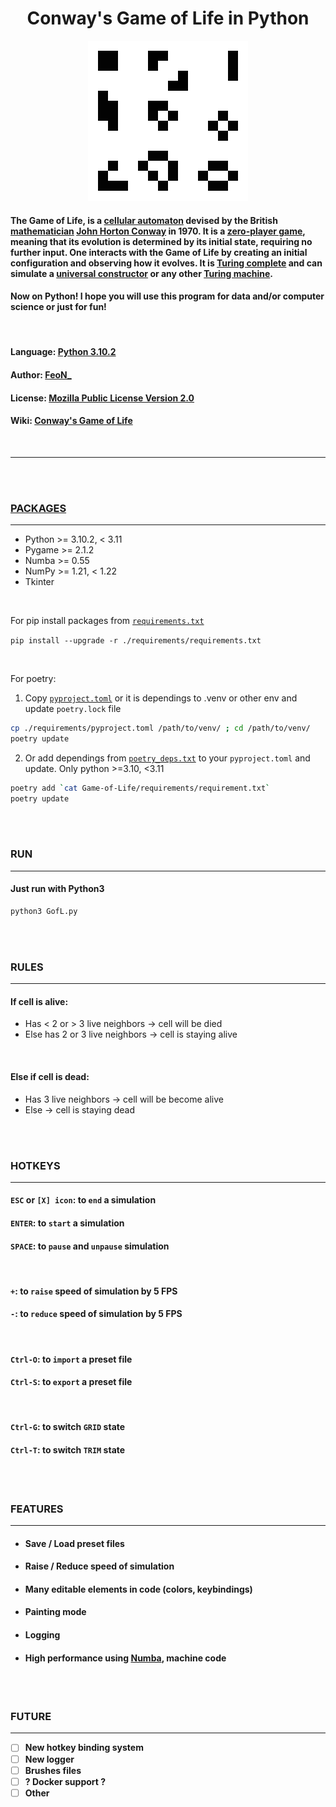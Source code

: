 <h1 align="center"> Conway's Game of Life in Python </h1>
<p align="center"><img title="Game-of-Life" alt="LOGO" src='GofL_logo.png'/></p>

#### The Game of Life, is a [cellular automaton](https://en.wikipedia.org/wiki/Cellular_automaton) devised by the British [mathematician](https://en.wikipedia.org/wiki/Mathematician) [John Horton Conway](https://en.wikipedia.org/wiki/John_Horton_Conway) in 1970. It is a [zero-player game](https://en.wikipedia.org/wiki/Zero-player_game), meaning that its evolution is determined by its initial state, requiring no further input. One interacts with the Game of Life by creating an initial configuration and observing how it evolves. It is [Turing complete](https://en.wikipedia.org/wiki/Turing_complete) and can simulate a [universal constructor](https://en.wikipedia.org/wiki/Von_Neumann_universal_constructor) or any other [Turing machine](https://en.wikipedia.org/wiki/Turing_machine).

#### Now on Python! I hope you will use this program for data and/or computer science or just for fun!

<br>

#### Language: [Python 3.10.2](https://www.python.org/downloads/release/python-3102/)

#### Author: [FeoN_](https://github.com/FeoN-17?tab=repositories)

#### License: [Mozilla Public License Version 2.0](LICENSE)

#### Wiki: [Conway's Game of Life](https://en.wikipedia.org/wiki/Conway%27s_Game_of_Life)

<br>

-------
<br>
<br>

### [PACKAGES](requirements/)
______

* Python >= 3.10.2, < 3.11
* Pygame >= 2.1.2
* Numba >= 0.55
* NumPy >= 1.21, < 1.22
* Tkinter

<br>

For pip install packages from [`requirements.txt`](requirements/requirements.txt)

`pip install --upgrade -r ./requirements/requirements.txt`

<br>

For poetry:

1. Copy [`pyproject.toml`](requirements/pyproject.toml) or it is dependings to .venv or other env and update `poetry.lock` file
```bash
cp ./requirements/pyproject.toml /path/to/venv/ ; cd /path/to/venv/
poetry update
```

2. Or add dependings from [`poetry_deps.txt`](requirements/poetry_deps.txt) to your `pyproject.toml` and update. Only python >=3.10, <3.11
```bash
poetry add `cat Game-of-Life/requirements/requirement.txt`
poetry update
```

<br>
<br>

### RUN
______

#### Just run with Python3

```bash
python3 GofL.py
```

<br>
<br>

### RULES
______

#### If cell is alive:

 * Has < 2 or > 3 live neighbors -> cell will be died
 * Else has 2 or 3 live neighbors -> cell is staying alive

<br>

#### Else if cell is dead:

 * Has 3 live neighbors -> cell will be become alive
 * Else -> cell is staying dead

<br>
<br>

### HOTKEYS
______

#### `ESC` or `[X] icon`:  to `end` a simulation

#### `ENTER`:  to `start` a simulation

#### `SPACE`:  to `pause` and `unpause` simulation

<br>

#### `+`:  to `raise` speed of simulation by 5 FPS

#### `-`:  to `reduce` speed of simulation by 5 FPS

<br>

#### `Ctrl-O`:  to `import` a preset file

#### `Ctrl-S`:  to `export` a preset file

<br>

#### `Ctrl-G`:  to switch `GRID` state

#### `Ctrl-T`:   to switch `TRIM` state

<br>
<br>

### FEATURES
______

* #### Save / Load preset files

* #### Raise / Reduce speed of simulation

* #### Many editable elements in code (colors, keybindings)

* #### Painting mode

* #### Logging

* #### High performance using [Numba](https://numba.pydata.org/), machine code

<br>
<br>

### FUTURE
______

- [ ] **New hotkey binding system**
- [ ] **New logger**
- [ ] **Brushes files**
- [ ] **? Docker support ?**
- [ ] **Other**